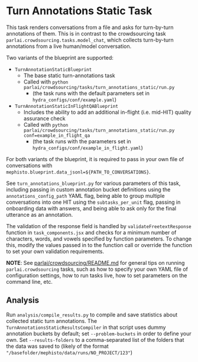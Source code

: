 # Turn Annotations Static Task
This task renders conversations from a file and asks for turn-by-turn annotations of them. This is in contrast to the crowdsourcing task `parlai.crowdsourcing.tasks.model_chat`, which collects turn-by-turn annotations from a live human/model conversation.

Two variants of the blueprint are supported:
- `TurnAnnotationStaticBlueprint`
    - The base static turn-annotations task
    - Called with `python parlai/crowdsourcing/tasks/turn_annotations_static/run.py`
        - (the task runs with the default parameters set in `hydra_configs/conf/example.yaml`)
- `TurnAnnotationStaticInFlightQABlueprint`
    - Includes the ability to add an additional in-flight (i.e. mid-HIT) quality assurance check
    - Called with `python parlai/crowdsourcing/tasks/turn_annotations_static/run.py conf=example_in_flight_qa`
        - (the task runs with the parameters set in `hydra_configs/conf/example_in_flight.yaml`)

For both variants of the blueprint, it is required to pass in your own file of conversations with `mephisto.blueprint.data_jsonl=${PATH_TO_CONVERSATIONS}`.

See `turn_annotations_blueprint.py` for various parameters of this task, including passing in custom annotation bucket definitions using the `annotations_config_path` YAML flag, being able to group multiple conversations into one HIT using the `subtasks_per_unit` flag, passing in onboarding data with answers, and being able to ask only for the final utterance as an annotation.

The validation of the response field is handled by `validateFreetextResponse` function in `task_components.jsx` and checks for a minimum number of characters, words, and vowels specified by function parameters. To change this, modify the values passed in to the function call or override the function to set your own validation requirements.

**NOTE**: See [parlai/crowdsourcing/README.md](https://github.com/facebookresearch/ParlAI/blob/main/parlai/crowdsourcing/README.md) for general tips on running `parlai.crowdsourcing` tasks, such as how to specify your own YAML file of configuration settings, how to run tasks live, how to set parameters on the command line, etc.

## Analysis

Run `analysis/compile_results.py` to compile and save statistics about collected static turn annotations. The `TurnAnnotationsStaticResultsCompiler` in that script uses dummy annotation buckets by default; set `--problem-buckets` in order to define your own. Set `--results-folders` to a comma-separated list of the folders that the data was saved to (likely of the format `"/basefolder/mephisto/data/runs/NO_PROJECT/123"`)
